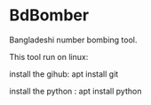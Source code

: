 # BdBomber
Bangladeshi number bombing tool.

This tool run on linux:

install the gihub:
apt install git


install the python :
apt install python
